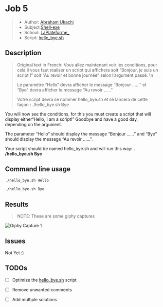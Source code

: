 # Job 5
> - Author: [Abraham Ukachi](https://github.com/abraham-ukachi) 
> - Subject:[Shell-exe](https://github.com/abraham-ukachi/shell-exe)
> - School: [LaPlateforme\_](https://laplateforme.io)
> - Script: [hello_bye.sh](./hello_bye.sh)



## Description
  
> Original text in French: Vous allez maintenant voir les conditions, pour cela il vous faut réaliser un script qui affichera soit “Bonjour, je suis un script !” soit “Au revoir et bonne journée” selon l’argument passé. \n
>
> Le paramètre “Hello” devra afficher le message “Bonjour ......” et “Bye” devra afficher 
 le message “Au revoir ......”
>
>Votre script devra se nommer hello_bye.sh et se lancera de cette façon : 
./hello_bye.sh Bye


You will now see the conditions, for this you must create a script that will display either“Hello, I am a script!” Goodbye and have a good day, depending on the argument. 

The parameter “Hello” should display the message “Bonjour ......” and “Bye” should display the message “Au revoir ......”. 

Your script should be named hello_bye.sh and will run this way:
**. /hello_bye.sh Bye**


## Command line usage

```sh
./hello_bye.sh Hello
```

```sh
./hello_bye.sh Bye
```


## Results
> NOTE: These are some giphy captures

![Giphy Capture 1](./.screenshots/giphy_capture1.gif)



## Issues

Not Yet :)



## TODOs

- [ ] Optimize the [hello_bye.sh](./hello_bye.sh) script
- [ ] Remove unwanted comments
- [ ] Add multiple solutions

  
